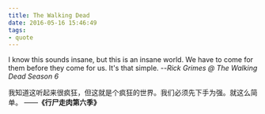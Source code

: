 ```yaml
---
title: The Walking Dead
date: 2016-05-16 15:46:49
tags:
- quote
---
```


I know this sounds insane, but this is an insane world. We have to come for them before they come for us. It's that simple.
--_Rick Grimes @ The Walking Dead Season 6_

我知道这听起来很疯狂，但这就是个疯狂的世界。我们必须先下手为强。就这么简单。
——**《行尸走肉第六季》**

<!-- more -->
